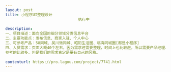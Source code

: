 ```yaml
---                
layout: post       
title: 小程序UI整理设计
                                执行中
           
description: 
一、项目描述：面向全国的细分领域分类信息平台
二、主要功能点：发布信息、商家入驻、个人中心
三、可参考产品：58同城、吴川微同城、昭阳生活圈、临海同城圈[都是小程序]
四、人员需求：页面大概40个左右，因为需求还需要整理，时间上也比较赶，所以需要产品经理、UI若干个。
参考的比较多，但是我们的需求肯定是要有自己的风格。
     
contenturl: https://pro.lagou.com/project/7741.html      
---                 
```

